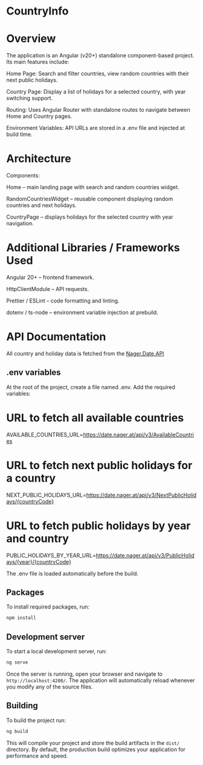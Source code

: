 # CountryInfo

# Overview

The application is an Angular (v20+) standalone component-based project. Its main features include:

Home Page: Search and filter countries, view random countries with their next public holidays.

Country Page: Display a list of holidays for a selected country, with year switching support.

Routing: Uses Angular Router with standalone routes to navigate between Home and Country pages.

Environment Variables: API URLs are stored in a .env file and injected at build time.

# Architecture

Components:

Home – main landing page with search and random countries widget.

RandomCountriesWidget – reusable component displaying random countries and next holidays.

CountryPage – displays holidays for the selected country with year navigation.

# Additional Libraries / Frameworks Used

Angular 20+ – frontend framework.

HttpClientModule – API requests.

Prettier / ESLint – code formatting and linting.

dotenv / ts-node – environment variable injection at prebuild.

# API Documentation

All country and holiday data is fetched from the [Nager.Date.API](https://date.nager.at/swagger/index.html)

## .env variables

At the root of the project, create a file named .env.
Add the required variables:
# URL to fetch all available countries
AVAILABLE_COUNTRIES_URL=https://date.nager.at/api/v3/AvailableCountries

# URL to fetch next public holidays for a country
NEXT_PUBLIC_HOLIDAYS_URL=https://date.nager.at/api/v3/NextPublicHolidays/{countryCode}

# URL to fetch public holidays by year and country
PUBLIC_HOLIDAYS_BY_YEAR_URL=https://date.nager.at/api/v3/PublicHolidays/{year}/{countryCode}

The .env file is loaded automatically before the build.

## Packages

To install required packages, run:

```bash
npm install
```

## Development server

To start a local development server, run:

```bash
ng serve
```

Once the server is running, open your browser and navigate to `http://localhost:4200/`. The application will automatically reload whenever you modify any of the source files.


## Building

To build the project run:

```bash
ng build
```

This will compile your project and store the build artifacts in the `dist/` directory. By default, the production build optimizes your application for performance and speed.

